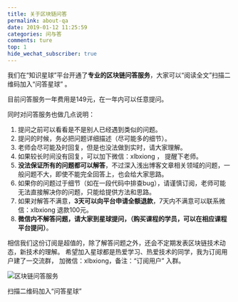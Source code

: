 ```yaml
---
title: 关于区块链问答
permalink: about-qa
date: 2019-01-12 11:25:59
categories: 问与答
comments: ture
top: 1
hide_wechat_subscriber: true
---
```



我们在“知识星球”平台开通了**专业的区块链问答服务**，大家可以“阅读全文”扫描二维码加入“问答星球” 。
<!-- more -->


目前问答服务一年费用是149元，在一年内可以任意提问。

同时对问答服务也做几点说明：
1. 提问之前可以看看是不是别人已经遇到类似的问题。
2. 提问的时候，务必把问题详细描述（尽可能多的细节）。
3. 老师会尽可能及时回复，但是也没法做到实时，请大家理解。
4. 如果较长时间没有回复，可以加下微信：xlbxiong ， 提醒下老师。
5. **没法保证所有的问题都可以解答**，不过深入浅出博客文章相关领域的问题，一般问题不大，即使不能完全回答上，也会给大家思路。
6. 如果你的问题过于细节（如在一段代码中排查bug），请谨慎订阅，老师可能无法直接解决你的问题，只能给提供方法和思路。
7. 如果对解答不满意，**3天可以向平台申请全额退款**，7天内不满意可以联系微信：xlbxiong 退款100元。
8. **微信内不解答问题，请大家到星球提问，（购买课程的学员，可以在相应课程平台提问）**。

相信我们这份订阅是超值的，除了解答问题之外，还会不定期发表区块链技术动态，新技术的理解。
希望加入星球都是热爱学习、热爱技术的同学，我为订阅用户建了一交流群， 加微信：xlbxiong，备注：“订阅用户” 入群。

![区块链问答服务](https://img.learnblockchain.cn/2019/05/15587097728852.jpg)
<p class="image-caption">扫描二维码加入“问答星球”</p>

